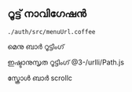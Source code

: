 ## റൂട്ട് നാവിഗേഷൻ

`./auth/src/menuUrl.coffee`

മെനു ബാർ റൂട്ടിംഗ്

ഇഷ്ടാനുസൃത റൂട്ടിംഗ്
@3-/urlli/Path.js

സ്ക്രോൾ ബാർ
scrollc